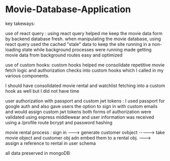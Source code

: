 # Movie-Database-Application

key takeways: 

use of react query :
using react query helped me keep the movie data form by backend database fresh. 
when manipulating the movie database, using react query used the cached "stale" data to keep the site running in a non-loading state while background processes were running
made getting movie data from background routes easy and optimized

use of custom hooks: 
custom hooks helped me consolidate repetitive movie fetch logic and authorization checks into custom hooks which I called in my various components. 

I should have consolidated movie rental and watchlist fetching into a custom hook as well but I did not have time

user authorization with passport and custom jwt tokens : 
I used passport for google auth and also gave users the option to sign in with custom emails and would assign custom jwt tokens
both forms of authorization were validated using express middlewear and user information was received using a /profile route
bcrypt and password hashing

movie rental process : 
sign in ---> generate customer ovbject -----> take movie object and customer obj adn embed them to a rental obj. ---> assign a reference to rental in user schema

all data preserved in mongoDB







